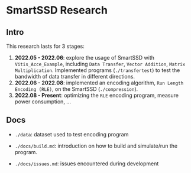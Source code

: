 

# SmartSSD Research

## Intro

This research lasts for 3 stages:

1. **2022.05 - 2022.06**: explore the usage of SmartSSD with `Vitis_Acce_Example`, including `Data Transfer`, `Vector Addition`, `Matrix Multiplication`. Implemented programs (`./transfertest`) to test the bandwidth of data transfer in different directions.
2. **2022.06 - 2022.08**: implemented an encoding algorithm, `Run Length Encoding (RLE)`, on the SmartSSD (`./compression`). 
3. **2022.08 - Present**: optimizing the `RLE` encoding program, measure power consumption, ...



## Docs

- `./data`: dataset used to test encoding program

- `./docs/build.md`: introduction on how to build and simulate/run the program.

- `./docs/issues.md`: issues encountered during development



